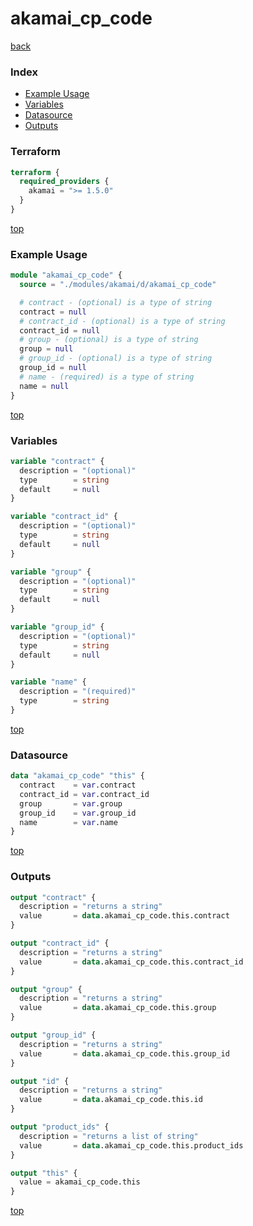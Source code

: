 # akamai_cp_code

[back](../akamai.md)

### Index

- [Example Usage](#example-usage)
- [Variables](#variables)
- [Datasource](#datasource)
- [Outputs](#outputs)

### Terraform

```terraform
terraform {
  required_providers {
    akamai = ">= 1.5.0"
  }
}
```

[top](#index)

### Example Usage

```terraform
module "akamai_cp_code" {
  source = "./modules/akamai/d/akamai_cp_code"

  # contract - (optional) is a type of string
  contract = null
  # contract_id - (optional) is a type of string
  contract_id = null
  # group - (optional) is a type of string
  group = null
  # group_id - (optional) is a type of string
  group_id = null
  # name - (required) is a type of string
  name = null
}
```

[top](#index)

### Variables

```terraform
variable "contract" {
  description = "(optional)"
  type        = string
  default     = null
}

variable "contract_id" {
  description = "(optional)"
  type        = string
  default     = null
}

variable "group" {
  description = "(optional)"
  type        = string
  default     = null
}

variable "group_id" {
  description = "(optional)"
  type        = string
  default     = null
}

variable "name" {
  description = "(required)"
  type        = string
}
```

[top](#index)

### Datasource

```terraform
data "akamai_cp_code" "this" {
  contract    = var.contract
  contract_id = var.contract_id
  group       = var.group
  group_id    = var.group_id
  name        = var.name
}
```

[top](#index)

### Outputs

```terraform
output "contract" {
  description = "returns a string"
  value       = data.akamai_cp_code.this.contract
}

output "contract_id" {
  description = "returns a string"
  value       = data.akamai_cp_code.this.contract_id
}

output "group" {
  description = "returns a string"
  value       = data.akamai_cp_code.this.group
}

output "group_id" {
  description = "returns a string"
  value       = data.akamai_cp_code.this.group_id
}

output "id" {
  description = "returns a string"
  value       = data.akamai_cp_code.this.id
}

output "product_ids" {
  description = "returns a list of string"
  value       = data.akamai_cp_code.this.product_ids
}

output "this" {
  value = akamai_cp_code.this
}
```

[top](#index)